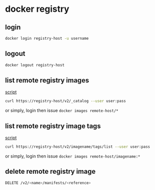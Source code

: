 # docker registry

## login

```sh
docker login registry-host -u username
```

## logout

```sh
docker logout registry-host
```

## list remote registry images

[script](https://github.com/devel0/linux-scripts-utils/blob/adf739718c2a5b06b6c1d760df06bd3bd63f3890/dk-list-remote-registry-images)

```sh
curl https://registry-host/v2/_catalog --user user:pass
```

or simply, login then issue `docker images remote-host/*`

## list remote registry image tags

[script](https://github.com/devel0/linux-scripts-utils/blob/adf739718c2a5b06b6c1d760df06bd3bd63f3890/dk-list-remote-registry-tags)

```sh
curl https://registry-host/v2/imagename/tags/list --user user:pass
```

or simply, login then issue `docker images remote-host/imagename:*`

## delete remote registry image

```sh
DELETE /v2/<name>/manifests/<reference>
```
